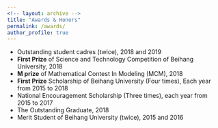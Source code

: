 ```yaml
---
<!-- layout: archive -->
title: "Awards & Honors"
permalink: /awards/
author_profile: true
---
```


* Outstanding student cadres (twice), 2018 and 2019
* **First Prize** of Science and Technology Competition of Beihang University, 2018
* **M prize** of Mathematical Contest In Modeling (MCM), 2018
* **First Prize** Scholarship of Beihang University (Four times), Each year from 2015 to 2018
* National Encouragement Scholarship (Three times), each year from 2015 to 2017
* The Outstanding Graduate, 2018
* Merit Student of Beihang University (twice), 2015 and 2016
